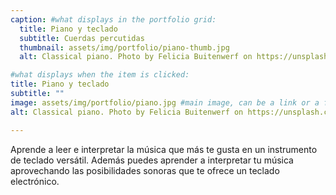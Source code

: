 ```yaml
---
caption: #what displays in the portfolio grid:
  title: Piano y teclado
  subtitle: Cuerdas percutidas
  thumbnail: assets/img/portfolio/piano-thumb.jpg
  alt: Classical piano. Photo by Felicia Buitenwerf on https://unsplash.com/photos/kGLYLMVs83g

#what displays when the item is clicked:
title: Piano y teclado
subtitle: ""
image: assets/img/portfolio/piano.jpg #main image, can be a link or a file in assets/img/portfolio
alt: Classical piano. Photo by Felicia Buitenwerf on https://unsplash.com/photos/kGLYLMVs83g

---
```

Aprende a leer e interpretar la música que más te gusta en un instrumento de
teclado  versátil. Además puedes aprender a interpretar tu música aprovechando
las posibilidades sonoras que te ofrece un teclado electrónico.

<!-- {:.list-inline}
- Date:
- Client:
- Category: -->
